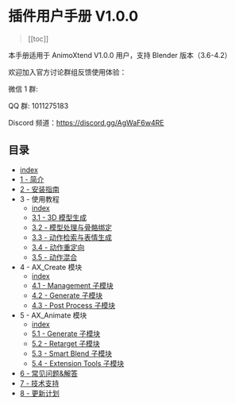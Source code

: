 # 插件用户手册 V1.0.0

> [[toc]]

本手册适用于 AnimoXtend V1.0.0 用户，支持 Blender 版本（3.6-4.2）

欢迎加入官方讨论群组反馈使用体验：

微信 1 群:

QQ 群: 1011275183

Discord 频道：<https://discord.gg/AgWaF6w4RE>

## 目录

<!-- TOC -->
* [index](/%E6%8F%92%E4%BB%B6%E7%94%A8%E6%88%B7%E6%89%8B%E5%86%8C%20V1.0.0/)
* [1 - 简介](/%E6%8F%92%E4%BB%B6%E7%94%A8%E6%88%B7%E6%89%8B%E5%86%8C%20V1.0.0/1%20-%20%E7%AE%80%E4%BB%8B/)
* [2 - 安装指南](/%E6%8F%92%E4%BB%B6%E7%94%A8%E6%88%B7%E6%89%8B%E5%86%8C%20V1.0.0/2%20-%20%E5%AE%89%E8%A3%85%E6%8C%87%E5%8D%97/)
* 3 - 使用教程
  * [index](/%E6%8F%92%E4%BB%B6%E7%94%A8%E6%88%B7%E6%89%8B%E5%86%8C%20V1.0.0/3%20-%20%E4%BD%BF%E7%94%A8%E6%95%99%E7%A8%8B/)
  * [3.1 - 3D 模型生成](/%E6%8F%92%E4%BB%B6%E7%94%A8%E6%88%B7%E6%89%8B%E5%86%8C%20V1.0.0/3%20-%20%E4%BD%BF%E7%94%A8%E6%95%99%E7%A8%8B/3.1%20-%203D%20%E6%A8%A1%E5%9E%8B%E7%94%9F%E6%88%90.md)
  * [3.2 - 模型处理与骨骼绑定](/%E6%8F%92%E4%BB%B6%E7%94%A8%E6%88%B7%E6%89%8B%E5%86%8C%20V1.0.0/3%20-%20%E4%BD%BF%E7%94%A8%E6%95%99%E7%A8%8B/3.2%20-%20%E6%A8%A1%E5%9E%8B%E5%A4%84%E7%90%86%E4%B8%8E%E9%AA%A8%E9%AA%BC%E7%BB%91%E5%AE%9A.md)
  * [3.3 - 动作检索与表情生成](/%E6%8F%92%E4%BB%B6%E7%94%A8%E6%88%B7%E6%89%8B%E5%86%8C%20V1.0.0/3%20-%20%E4%BD%BF%E7%94%A8%E6%95%99%E7%A8%8B/3.3%20-%20%E5%8A%A8%E4%BD%9C%E6%A3%80%E7%B4%A2%E4%B8%8E%E8%A1%A8%E6%83%85%E7%94%9F%E6%88%90.md)
  * [3.4 - 动作重定向](/%E6%8F%92%E4%BB%B6%E7%94%A8%E6%88%B7%E6%89%8B%E5%86%8C%20V1.0.0/3%20-%20%E4%BD%BF%E7%94%A8%E6%95%99%E7%A8%8B/3.4%20-%20%E5%8A%A8%E4%BD%9C%E9%87%8D%E5%AE%9A%E5%90%91.md)
  * [3.5 - 动作混合](/%E6%8F%92%E4%BB%B6%E7%94%A8%E6%88%B7%E6%89%8B%E5%86%8C%20V1.0.0/3%20-%20%E4%BD%BF%E7%94%A8%E6%95%99%E7%A8%8B/3.5%20-%20%E5%8A%A8%E4%BD%9C%E6%B7%B7%E5%90%88.md)
* 4 - AX_Create 模块
  * [index](/%E6%8F%92%E4%BB%B6%E7%94%A8%E6%88%B7%E6%89%8B%E5%86%8C%20V1.0.0/4%20-%20AX_Create%20%E6%A8%A1%E5%9D%97/)
  * [4.1 - Management 子模块](/%E6%8F%92%E4%BB%B6%E7%94%A8%E6%88%B7%E6%89%8B%E5%86%8C%20V1.0.0/4%20-%20AX_Create%20%E6%A8%A1%E5%9D%97/4.1%20-%20Management%20%E5%AD%90%E6%A8%A1%E5%9D%97.md)
  * [4.2 - Generate 子模块](/%E6%8F%92%E4%BB%B6%E7%94%A8%E6%88%B7%E6%89%8B%E5%86%8C%20V1.0.0/4%20-%20AX_Create%20%E6%A8%A1%E5%9D%97/4.2%20-%20Generate%20%E5%AD%90%E6%A8%A1%E5%9D%97.md)
  * [4.3 - Post Process 子模块](/%E6%8F%92%E4%BB%B6%E7%94%A8%E6%88%B7%E6%89%8B%E5%86%8C%20V1.0.0/4%20-%20AX_Create%20%E6%A8%A1%E5%9D%97/4.3%20-%20Post%20Process%20%E5%AD%90%E6%A8%A1%E5%9D%97.md)
* 5 - AX_Animate 模块
  * [index](/%E6%8F%92%E4%BB%B6%E7%94%A8%E6%88%B7%E6%89%8B%E5%86%8C%20V1.0.0/5%20-%20AX_Animate%20%E6%A8%A1%E5%9D%97/)
  * [5.1 - Generate 子模块](/%E6%8F%92%E4%BB%B6%E7%94%A8%E6%88%B7%E6%89%8B%E5%86%8C%20V1.0.0/5%20-%20AX_Animate%20%E6%A8%A1%E5%9D%97/5.1%20-%20Generate%20%E5%AD%90%E6%A8%A1%E5%9D%97.md)
  * [5.2 - Retarget 子模块](/%E6%8F%92%E4%BB%B6%E7%94%A8%E6%88%B7%E6%89%8B%E5%86%8C%20V1.0.0/5%20-%20AX_Animate%20%E6%A8%A1%E5%9D%97/5.2%20-%20Retarget%20%E5%AD%90%E6%A8%A1%E5%9D%97.md)
  * [5.3 - Smart Blend 子模块](/%E6%8F%92%E4%BB%B6%E7%94%A8%E6%88%B7%E6%89%8B%E5%86%8C%20V1.0.0/5%20-%20AX_Animate%20%E6%A8%A1%E5%9D%97/5.3%20-%20Smart%20Blend%20%E5%AD%90%E6%A8%A1%E5%9D%97.md)
  * [5.4 - Extension Tools 子模块](/%E6%8F%92%E4%BB%B6%E7%94%A8%E6%88%B7%E6%89%8B%E5%86%8C%20V1.0.0/5%20-%20AX_Animate%20%E6%A8%A1%E5%9D%97/5.4%20-%20Extension%20Tools%20%E5%AD%90%E6%A8%A1%E5%9D%97.md)
* [6 - 常见问题&解答](/%E6%8F%92%E4%BB%B6%E7%94%A8%E6%88%B7%E6%89%8B%E5%86%8C%20V1.0.0/6%20-%20%E5%B8%B8%E8%A7%81%E9%97%AE%E9%A2%98%26%E8%A7%A3%E7%AD%94/)
* [7 - 技术支持](/%E6%8F%92%E4%BB%B6%E7%94%A8%E6%88%B7%E6%89%8B%E5%86%8C%20V1.0.0/7%20-%20%E6%8A%80%E6%9C%AF%E6%94%AF%E6%8C%81/)
* [8 - 更新计划](/%E6%8F%92%E4%BB%B6%E7%94%A8%E6%88%B7%E6%89%8B%E5%86%8C%20V1.0.0/8%20-%20%E6%9B%B4%E6%96%B0%E8%AE%A1%E5%88%92/)
<!-- /TOC -->
